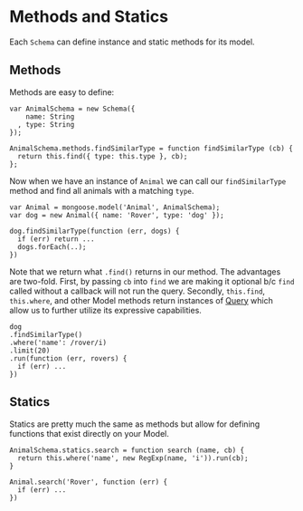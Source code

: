 Methods and Statics
====================

Each `Schema` can define instance and static methods for its model.

## Methods

Methods are easy to define:

    var AnimalSchema = new Schema({
        name: String
      , type: String
    });

    AnimalSchema.methods.findSimilarType = function findSimilarType (cb) {
      return this.find({ type: this.type }, cb);
    };

Now when we have an instance of `Animal` we can call our `findSimilarType` method and find all animals with a matching `type`.

    var Animal = mongoose.model('Animal', AnimalSchema);
    var dog = new Animal({ name: 'Rover', type: 'dog' });

    dog.findSimilarType(function (err, dogs) {
      if (err) return ...
      dogs.forEach(..);
    })

Note that we return what `.find()` returns in our method. The advantages are two-fold. First, by passing `cb` into `find` we are making it optional b/c `find` called without a callback will not run the query. Secondly, `this.find`, `this.where`, and other Model methods return instances of [Query](/docs/finding-documents.html) which allow us to further utilize its expressive capabilities.

    dog
    .findSimilarType()
    .where('name': /rover/i)
    .limit(20)
    .run(function (err, rovers) {
      if (err) ...
    })

## Statics

Statics are pretty much the same as methods but allow for defining functions that exist directly on your Model.

    AnimalSchema.statics.search = function search (name, cb) {
      return this.where('name', new RegExp(name, 'i')).run(cb);
    }

    Animal.search('Rover', function (err) {
      if (err) ...
    })
